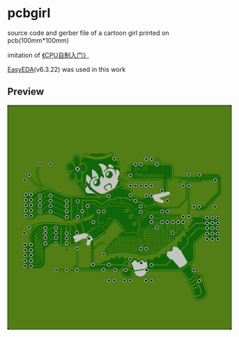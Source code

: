 # pcbgirl  

source code and gerber file of a cartoon girl printed on pcb(100mm\*100mm)

imitation of [《CPU自制入门》](https://book.douban.com/subject/25780703/)

[EasyEDA](https://lceda.cn/)(v6.3.22) was used in this work


## Preview  

![preview](preview.jpg)
